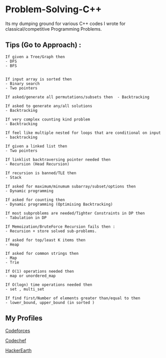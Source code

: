 # Problem-Solving-C++
Its my dumping ground for various C++ codes I wrote for classical/competitive Programming Problems.


## Tips (Go to Approach) :
```
If given a Tree/Graph then
- DFS
- BFS


If input array is sorted then
- Binary search
- Two pointers

If asked/generate all permutations/subsets then  - Backtracking

If asked to generate any/all solutions 
- Backtracking

If very complex counting kind problem
- Backtracking

If feel like multiple nested for loops that are conditional on input
- backtracking

If given a linked list then
- Two pointers

If linklist backtraversing pointer needed then
- Recursion (Head Recursion)

If recursion is banned/TLE then
- Stack

If asked for maximum/minumum subarray/subset/options then
- Dynamic programming

If asked for counting then
- Dynamic programming (Optimising Backtracking)

If most subproblems are needed/Tighter Constraints in DP then
- Tabulation in DP 

If Memoization/BruteForce Recursion fails then :
- Recursion + store solved sub-problems.

If asked for top/least K items then
- Heap

If asked for common strings then
- Map
- Trie

If O(1) operations needed then 
- map or unordered_map 

If O(logn) time operations needed then 
- set , multi_set

If find first/Number of elements greater than/equal to then 
- lower_bound, upper_bound (in sorted )
```
## My Profiles
[Codeforces](https://codeforces.com/profile/pawan.kholiya01)

[Codechef](https://codechef.com/users/pawan.kholiya01)

[HackerEarth](https://www.hackerearth.com/@Pawan_kholiya)
